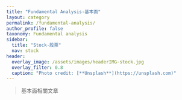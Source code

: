 ```yaml
---
title: "Fundamental Analysis-基本面"
layout: category
permalink: /fundamental-analysis/
author_profile: false
taxonomy: Fundamental analysis
sidebar:
  title: "Stock-股票"
  nav: stock
header:
  overlay_image: /assets/images/headerIMG-stock.jpg
  overlay_filter: 0.8
  caption: "Photo credit: [**Unsplash**](https://unsplash.com)"
---
```


> 基本面相關文章
<!--stackedit_data:
eyJoaXN0b3J5IjpbMTYyMzAwODY5OF19
-->
